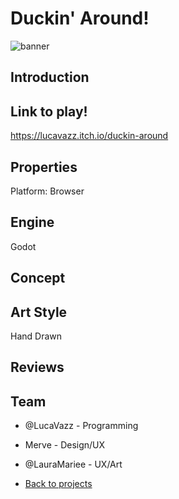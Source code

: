 # Duckin' Around!

![banner](/images/duckinaround/placeholder.png)

## Introduction


## Link to play!
https://lucavazz.itch.io/duckin-around

## Properties
Platform: Browser

## Engine
Godot

## Concept


## Art Style
Hand Drawn

## Reviews


## Team
- @LucaVazz - Programming
- Merve - Design/UX
- @LauraMariee - UX/Art



- [Back to projects](/markdown/core/games.html)

